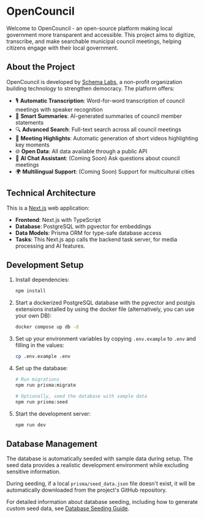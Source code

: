 # OpenCouncil

Welcome to OpenCouncil - an open-source platform making local government more transparent and accessible. This project aims to digitize, transcribe, and make searchable municipal council meetings, helping citizens engage with their local government.

## About the Project

OpenCouncil is developed by [Schema Labs](https://schemalabs.gr), a non-profit organization building technology to strengthen democracy. The platform offers:

- 🎙️ **Automatic Transcription**: Word-for-word transcription of council meetings with speaker recognition
- 📝 **Smart Summaries**: AI-generated summaries of council member statements
- 🔍 **Advanced Search**: Full-text search across all council meetings
- 🎥 **Meeting Highlights**: Automatic generation of short videos highlighting key moments
- 🌐 **Open Data**: All data available through a public API
- 🤖 **AI Chat Assistant**: (Coming Soon) Ask questions about council meetings
- 🌍 **Multilingual Support**: (Coming Soon) Support for multicultural cities

## Technical Architecture

This is a [Next.js](https://nextjs.org/) web application:

- **Frontend**: Next.js with TypeScript
- **Database**: PostgreSQL with pgvector for embeddings
- **Data Models**: Prisma ORM for type-safe database access
- **Tasks**: This Next.js app calls the backend task server, for media processing and AI features. 

## Development Setup

1. Install dependencies:
   ```bash
   npm install
   ```

2. Start a dockerized PostgreSQL database with the pgvector and postgis extensions installed by using the docker file (alternatively, you can use your own DB):
   ```bash
   docker compose up db -d
   ```

3. Set up your environment variables by copying `.env.example` to `.env` and filling in the values:
   ```bash
   cp .env.example .env
   ```

4. Set up the database:
   ```bash
   # Run migrations
   npm run prisma:migrate

   # Optionally, seed the database with sample data
   npm run prisma:seed
   ```

5. Start the development server:
   ```bash
   npm run dev
   ```

## Database Management

The database is automatically seeded with sample data during setup. The seed data provides a realistic development environment while excluding sensitive information.

During seeding, if a local `prisma/seed_data.json` file doesn't exist, it will be automatically downloaded from the project's GitHub repository.

For detailed information about database seeding, including how to generate custom seed data, see [Database Seeding Guide](./docs/database-seeding.md).